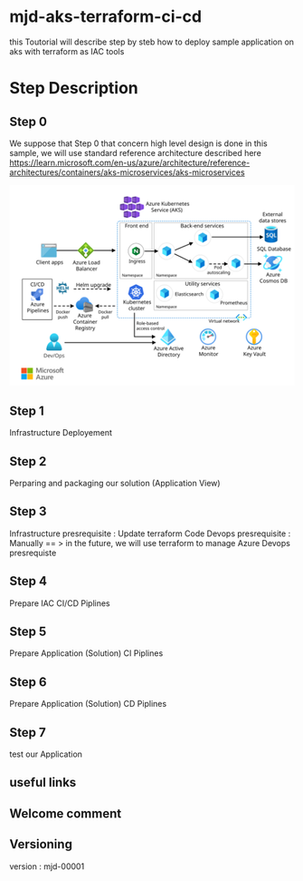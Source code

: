 # mjd-aks-terraform-ci-cd
this Toutorial will describe step by steb how to deploy sample application on aks with terraform as IAC tools

# Step Description
## Step 0
We suppose that Step 0 that concern high level design is done
in this sample, we will use standard reference architecture described here https://learn.microsoft.com/en-us/azure/architecture/reference-architectures/containers/aks-microservices/aks-microservices


<img src="./Images/aks.svg">


## Step 1
Infrastructure Deployement

## Step 2
Perparing and packaging our solution (Application View)

## Step 3
Infrastructure presrequisite    : Update terraform Code
Devops presrequisite            : Manually == > in the future, we will use terraform to manage Azure Devops presrequiste

## Step 4
Prepare IAC CI/CD Piplines

## Step 5 
Prepare Application (Solution) CI Piplines

## Step 6 
Prepare Application (Solution) CD Piplines

## Step 7 
test our Application

## useful links

## Welcome comment


## Versioning
version : mjd-00001




